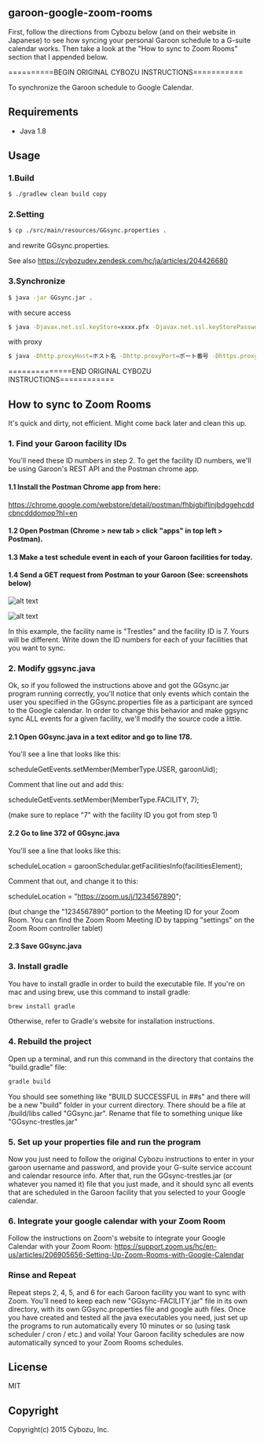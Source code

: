 ## garoon-google-zoom-rooms

First, follow the directions from Cybozu below (and on their website in Japanese) to see how syncing your personal Garoon schedule to a G-suite calendar works.
Then take a look at the "How to sync to Zoom Rooms" section that I appended below. 




==========BEGIN ORIGINAL CYBOZU INSTRUCTIONS===========

To synchronize the Garoon schedule to Google Calendar.

## Requirements

- Java 1.8

## Usage

### 1.Build
```sh
$ ./gradlew clean build copy
```

### 2.Setting
```sh
$ cp ./src/main/resources/GGsync.properties .
```

and rewrite GGsync.properties.

See also https://cybozudev.zendesk.com/hc/ja/articles/204426680

### 3.Synchronize
```sh
$ java -jar GGsync.jar .
```

with secure access
```sh
$ java -Djavax.net.ssl.keyStore=xxxx.pfx -Djavax.net.ssl.keyStorePassword=xxxx -Djavax.net.ssl.keyStoreType=PKCS12 -jar GGsync.jar .
```

with proxy
```sh
$ java -Dhttp.proxyHost=ホスト名 -Dhttp.proxyPort=ポート番号 -Dhttps.proxyHost=ホスト名 -Dhttps.proxyPort=ポート番号 -jar GGsync.jar .
```

==============END ORIGINAL CYBOZU INSTRUCTIONS============




## How to sync to Zoom Rooms

It's quick and dirty, not efficient. Might come back later and clean this up.



### 1. Find your Garoon facility IDs

You'll need these ID numbers in step 2. To get the facility ID numbers, we'll be using Garoon's REST API and the Postman chrome app.

#### 1.1 Install the Postman Chrome app from here:
   
   https://chrome.google.com/webstore/detail/postman/fhbjgbiflinjbdggehcddcbncdddomop?hl=en

#### 1.2 Open Postman (Chrome > new tab > click "apps" in top left > Postman).

#### 1.3 Make a test schedule event in each of your Garoon facilities for today. 
  
#### 1.4 Send a GET request from Postman to your Garoon (See: screenshots below)
  
  ![alt text](https://github.com/adamkendall1/garoon-google-zoom-rooms/blob/master/postman-auth.png)
  
  ![alt text](https://github.com/adamkendall1/garoon-google-zoom-rooms/blob/master/postman-GET.png)
  
In this example, the facility name is "Trestles" and the facility ID is 7. Yours will be different. Write down the ID numbers for each of your facilities that you want to sync.


### 2. Modify ggsync.java

Ok, so if you followed the instructions above and got the GGsync.jar program running correctly, you'll notice that only events which contain the user you specified in the GGsync.properties file as a participant are synced to the Google calendar. In order to change this behavior and make ggsync sync ALL events for a given facility, we'll modify the source code a little.

#### 2.1 Open GGsync.java in a text editor and go to line 178.

You'll see a line that looks like this:

scheduleGetEvents.setMember(MemberType.USER, garoonUid);

Comment that line out and add this: 

scheduleGetEvents.setMember(MemberType.FACILITY, 7);

(make sure to replace "7" with the facility ID you got from step 1)

#### 2.2 Go to line 372 of GGsync.java

You'll see a line that looks like this:

scheduleLocation = garoonSchedular.getFacilitiesInfo(facilitiesElement);

Comment that out, and change it to this:

scheduleLocation = "https://zoom.us/j/1234567890";

(but change the "1234567890" portion to the Meeting ID for your Zoom Room. You can find the Zoom Room Meeting ID by tapping "settings" on the Zoom Room controller tablet)

#### 2.3 Save GGsync.java



### 3. Install gradle

You have to install gradle in order to build the executable file. If you're on mac and using brew, use this command to install gradle:

```sh
brew install gradle
```
  
Otherwise, refer to Gradle's website for installation instructions.


### 4. Rebuild the project

Open up a terminal, and run this command in the directory that contains the "build.gradle" file:

```sh
gradle build
```

You should see something like "BUILD SUCCESSFUL in ##s" and there will be a new "build" folder in your current directory. There should be a file at /build/libs called "GGsync.jar". Rename that file to something unique like "GGsync-trestles.jar"


### 5. Set up your properties file and run the program

Now you just need to follow the original Cybozu instructions to enter in your garoon username and password, and provide your G-suite service account and calendar resource info. After that, run the GGsync-trestles.jar (or whatever you named it) file that you just made, and it should sync all events that are scheduled in the Garoon facility that you selected to your Google calendar. 


### 6. Integrate your google calendar with your Zoom Room

Follow the instructions on Zoom's website to integrate your Google Calendar with your Zoom Room:
https://support.zoom.us/hc/en-us/articles/206905656-Setting-Up-Zoom-Rooms-with-Google-Calendar


### Rinse and Repeat

Repeat steps 2, 4, 5, and 6 for each Garoon facility you want to sync with Zoom. You'll need to keep each new "GGsync-FACILITY.jar" file in its own directory, with its own GGsync.properties file and google auth files. Once you have created and tested all the java executables you need, just set up the programs to run automatically every 10 minutes or so (using task scheduler / cron / etc.) and voila! Your Garoon facility schedules are now automatically synced to your Zoom Rooms schedules. 

## License

MIT

## Copyright

Copyright(c) 2015 Cybozu, Inc.
